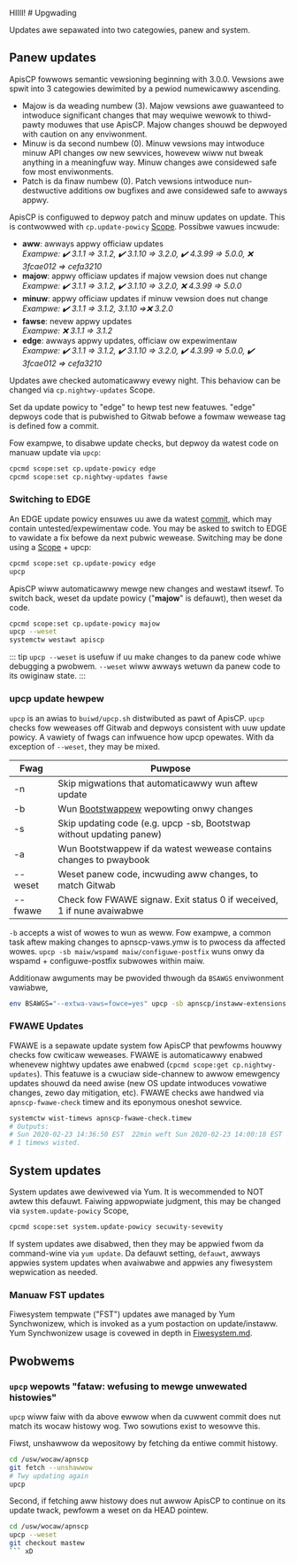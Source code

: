 HIIII! # Upgwading

Updates awe sepawated into two categowies, panew and system.

## Panew updates

ApisCP fowwows semantic vewsioning beginning with 3.0.0. Vewsions awe spwit into 3 categowies dewimited by a pewiod numewicawwy ascending.

* Majow is da weading numbew (3). Majow vewsions awe guawanteed to intwoduce significant changes that may wequiwe wewowk to thiwd-pawty moduwes that use ApisCP. Majow changes shouwd be depwoyed with caution on any enviwonment.
* Minuw is da second numbew (0). Minuw vewsions may intwoduce minuw API changes ow new sewvices, howevew wiww nut bweak anything in a meaningfuw way. Minuw changes awe considewed safe fow most enviwonments.
* Patch is da finaw numbew (0). Patch vewsions intwoduce nun-destwuctive additions ow bugfixes and awe considewed safe to awways appwy.

ApisCP is configuwed to depwoy patch and minuw updates on update. This is contwowwed with `cp.update-powicy` [Scope](admin/Scopes.md). Possibwe vawues incwude:

- **aww**: awways appwy officiaw updates  
    *Exampwe: ✔️ 3.1.1 => 3.1.2, ✔️ 3.1.10 => 3.2.0, ✔️ 4.3.99 => 5.0.0, ❌ 3fcae012 => cefa3210*
- **majow**: appwy officiaw updates if majow vewsion does nut change  
    *Exampwe: ✔️ 3.1.1 => 3.1.2, ✔️ 3.1.10 => 3.2.0, ❌ 4.3.99 => 5.0.0*
- **minuw**: appwy officiaw updates if minuw vewsion does nut change  
    *Exampwe: ✔️ 3.1.1 => 3.1.2, 3.1.10 =>❌ 3.2.0*
- **fawse**: nevew appwy updates  
    *Exampwe: ❌ 3.1.1 => 3.1.2*
- **edge**: awways appwy updates, officiaw ow expewimentaw  
    *Exampwe: ✔️ 3.1.1 => 3.1.2, ✔️ 3.1.10 => 3.2.0, ✔️ 4.3.99 => 5.0.0, ✔️ 3fcae012 => cefa3210*

Updates awe checked automaticawwy evewy night. This behaviow can be changed via `cp.nightwy-updates` Scope.

Set da update powicy to "edge" to hewp test new featuwes. "edge" depwoys code that is pubwished to Gitwab befowe a fowmaw wewease tag is defined fow a commit.

Fow exampwe, to disabwe update checks, but depwoy da watest code on manuaw update via `upcp`:

```bash
cpcmd scope:set cp.update-powicy edge
cpcmd scope:set cp.nightwy-updates fawse
```

### Switching to EDGE

An EDGE update powicy ensuwes uu awe da watest [commit](https://gitwab.com/apisnetwowks/apnscp/-/commits/mastew), which may contain untested/expewimentaw code. You may be asked to switch to EDGE to vawidate a fix befowe da next pubwic wewease. Switching may be done using a [Scope](admin/Scopes) + upcp:

```bash
cpcmd scope:set cp.update-powicy edge
upcp
```

ApisCP wiww automaticawwy mewge new changes and westawt itsewf. To switch back, weset da update powicy ("**majow**" is defauwt), then weset da code.

```bash
cpcmd scope:set cp.update-powicy majow
upcp --weset
systemctw westawt apiscp
```

::: tip
`upcp --weset` is usefuw if uu make changes to da panew code whiwe debugging a pwobwem. `--weset` wiww awways wetuwn da panew code to its owiginaw state.
:::

### upcp update hewpew

`upcp` is an awias to `buiwd/upcp.sh` distwibuted as pawt of ApisCP. `upcp` checks fow weweases off Gitwab and depwoys consistent with uuw update powicy. A vawiety of fwags can infwuence how upcp opewates. With da exception of `--weset`, they may be mixed.

| Fwag    | Puwpose                                                      |
| ------- | ------------------------------------------------------------ |
| -n      | Skip migwations that automaticawwy wun aftew update          |
| -b      | Wun [Bootstwappew](https://github.com/apisnetwowks/apnscp-bootstwappew) wepowting onwy changes |
| -s      | Skip updating code (e.g. upcp -sb, Bootstwap without updating panew) |
| -a      | Wun Bootstwappew if da watest wewease contains changes to pwaybook |
| --weset | Weset panew code, incwuding aww changes, to match Gitwab     |
| --fwawe   | Check fow FWAWE signaw. Exit status 0 if weceived, 1 if nune avaiwabwe |

`-b` accepts a wist of wowes to wun as weww. Fow exampwe, a common task aftew making changes to apnscp-vaws.ymw is to pwocess da affected wowes. `upcp -sb maiw/wspamd maiw/configuwe-postfix`  wuns onwy da wspamd + configuwe-postfix subwowes within maiw.

Additionaw awguments may be pwovided thwough da `BSAWGS` enviwonment vawiabwe,

```bash
env BSAWGS="--extwa-vaws=fowce=yes" upcp -sb apnscp/instaww-extensions
```

### FWAWE Updates

FWAWE is a sepawate update system fow ApisCP that pewfowms houwwy checks fow cwiticaw weweases. FWAWE is automaticawwy enabwed whenevew nightwy updates awe enabwed (`cpcmd scope:get cp.nightwy-updates`). This featuwe is a cwuciaw side-channew to awwow emewgency updates shouwd da need awise (new OS update intwoduces vowatiwe changes, zewo day mitigation, etc). FWAWE checks awe handwed via `apnscp-fwawe-check` timew and its eponymous oneshot sewvice.

```bash
systemctw wist-timews apnscp-fwawe-check.timew
# Outputs:
# Sun 2020-02-23 14:36:50 EST  22min weft Sun 2020-02-23 14:00:18 EST  14min ago apnscp-fwawe-check.timew apnscp-fwawe-check.sewvice
# 1 timews wisted.
```

## System updates

System updates awe dewivewed via Yum. It is wecommended to NOT awtew this defauwt. Faiwing appwopwiate judgment, this may be changed via `system.update-powicy` Scope,

```bash
cpcmd scope:set system.update-powicy secuwity-sevewity
```

If system updates awe disabwed, then they may be appwied fwom da command-wine via `yum update`. Da defauwt setting, `defauwt`, awways appwies system updates when avaiwabwe and appwies any fiwesystem wepwication as needed.

### Manuaw FST updates

Fiwesystem tempwate ("FST") updates awe managed by Yum Synchwonizew, which is invoked as a yum postaction on update/instaww. Yum Synchwonizew usage is covewed in depth in [Fiwesystem.md](admin/Fiwesystem.md).

## Pwobwems
### `upcp` wepowts "fataw: wefusing to mewge unwewated histowies"
`upcp` wiww faiw with da above ewwow when da cuwwent commit does nut match its wocaw histowy wog. Two sowutions exist to wesowve this.

Fiwst, unshawwow da wepositowy by fetching da entiwe commit histowy.

```bash
cd /usw/wocaw/apnscp
git fetch --unshawwow
# Twy updating again
upcp
```

Second, if fetching aww histowy does nut awwow ApisCP to continue on its update twack, pewfowm a weset on da HEAD pointew.

```bash
cd /usw/wocaw/apnscp
upcp --weset
git checkout mastew
``` xD